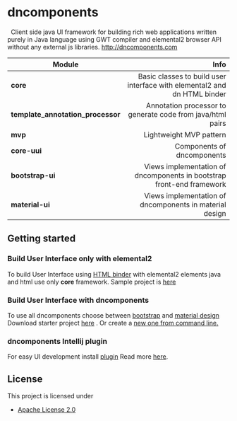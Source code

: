 # dncomponents


&nbsp;&nbsp;Client side java UI framework for building rich web applications written purely in Java language using GWT compiler and elemental2 browser API without any external js libraries.
http://dncomponents.com

| Module              | Info |
| --------------------|------------------:|
| <b>core</b>   |  Basic classes to build user interface with elemental2 and dn HTML binder |
|<b> template_annotation_processor</b>  | Annotation processor to generate code from java/html pairs |
|<b> mvp</b>  | Lightweight MVP pattern |
| <b>core-uui</b>  | Components of dncomponents |
| <b>bootstrap-ui</b>  | Views implementation of dncomponents in bootstrap front-end framework</b>  |
| <b>material-ui</b>  | Views implementation of dncomponents in material design  |

## Getting started

### Build User Interface only with elemental2 

To build User Interface using [HTML binder](https://dncomponents.com/documentation-html-binder.html) with elemental2 elements  java and html use only <b>core</b> framework.
Sample project is [here](https://github.com/dncomponents/dncomponents-java-elemental-starter)

### Build User Interface with dncomponents

To use all dncomponents choose between [bootstrap](https://dncomponents.com/demo/index.html) and [material design](https://dncomponents.com/demo_material/index.html)
<br>
Download starter project [here](https://github.com/dncomponents/dncomponents-java-starter-bs) .
Or create a [new one from command line.](https://dncomponents.com/documentation-get-start.html)

### dncomponents Intellij plugin
For easy UI development install [plugin](https://plugins.jetbrains.com/plugin/13486-dn-components)
Read more [here](https://dncomponents.com/documentation-get-start.html#plugin). 


## License

This project is licensed under

* [Apache License 2.0](http://www.apache.org/licenses/LICENSE-2.0)
